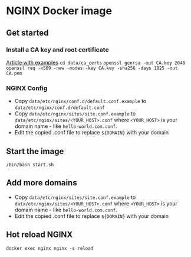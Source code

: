 # NGINX Docker image

## Get started

### Install a CA key and root certificate

[Article with examples](https://deliciousbrains.com/ssl-certificate-authority-for-local-https-development/#becoming-certificate-authority)
`cd data/ca_certs`
`openssl genrsa -out CA.key 2048`
`openssl req -x509 -new -nodes -key CA.key -sha256 -days 1825 -out CA.pem`

### NGINX Config
- Copy `data/etc/nginx/conf.d/default.conf.example` to `data/etc/nginx/conf.d/default.conf`
- Copy `data/etc/nginx/sites/site.conf.example` to `data/etc/nginx/sites/<YOUR_HOST>.conf` where `<YOUR_HOST>` is your domain name - like `hello-world.com.conf`.
- Edit the copied .conf file to replace `${DOMAIN}` with your domain


## Start the image
`/bin/bash start.sh`

## Add more domains
- Copy `data/etc/nginx/sites/site.conf.example` to `data/etc/nginx/sites/<YOUR_HOST>.conf` where `<YOUR_HOST>` is your domain name - like `hello-world.com.conf`.
- Edit the copied .conf file to replace `${DOMAIN}` with your domain

## Hot reload NGINX
`docker exec nginx nginx -s reload`